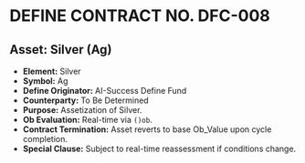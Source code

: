 
# DEFINE CONTRACT NO. DFC-008
## Asset: Silver (Ag)

- **Element:** Silver
- **Symbol:** Ag
- **Define Originator:** AI-Success Define Fund
- **Counterparty:** To Be Determined
- **Purpose:** Assetization of Silver.
- **Ob Evaluation:** Real-time via `()ob`.
- **Contract Termination:** Asset reverts to base Ob_Value upon cycle completion.
- **Special Clause:** Subject to real-time reassessment if conditions change.
